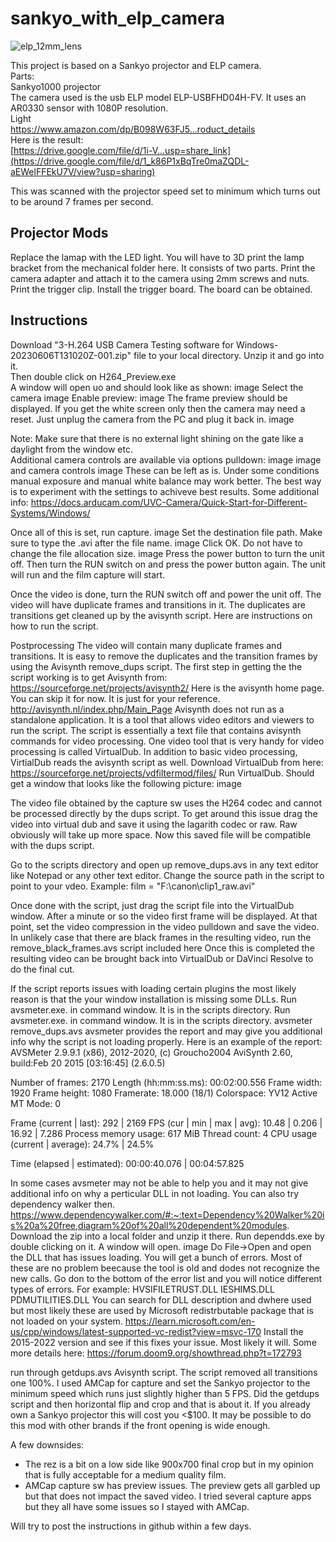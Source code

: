 # sankyo_with_elp_camera  

![elp_12mm_lens](https://github.com/vintagefilmography/sankyo_with_elp_camera/assets/48537944/554805cf-1629-40a3-961b-dbabc2f4c8b9)

This project is based on a Sankyo projector and ELP camera.  
Parts:  
Sankyo1000 projector  
The camera used is the usb ELP model ELP-USBFHD04H-FV. It uses an AR0330 sensor with 1080P resolution.  
Light  
https://www.amazon.com/dp/B098W63FJ5...roduct_details  
Here is the result:  
[https://drive.google.com/file/d/1i-V...usp=share_link](https://drive.google.com/file/d/1_k86P1xBqTre0maZQDL-aEWelFFEkU7V/view?usp=sharing)  

This was scanned with the projector speed set to minimum which turns out to be around 7 frames per second.  

## Projector Mods
Replace the lamap with the LED light. You will have to 3D print the lamp bracket from the mechanical folder here.
It consists of two parts.
Print the camera adapter and attach it to the camera using 2mm screws and nuts.
Print the trigger clip.
Install the trigger board. The board can be obtained.

## Instructions

Download "3-H.264 USB Camera Testing software for Windows-20230606T131020Z-001.zip" file to your local directory. Unzip it and go into it.  
Then double click on H264_Preview.exe  
A window will open uo and should look like as shown: 
image
Select the camera image
Enable preview: image
The frame preview should be displayed. If you get the white screen only then the camera may need a reset. Just unplug the camera from the PC and
plug it back in.
image

Note: Make sure that there is no external light shining on the gate like a daylight from the window etc.   
Additional camera controls are available via options pulldown: image image and camera controls image
These can be left as is. Under some conditions manual exposure and manual white balance may work better.
The best way is to experiment with the settings to achiveve best results. Some additional info:
https://docs.arducam.com/UVC-Camera/Quick-Start-for-Different-Systems/Windows/

Once all of this is set, run capture.
image
Set the destination file path. Make sure to type the .avi after the file name.
image
Click OK. Do not have to change the file allocation size.
image
Press the power button to turn the unit off. Then turn the RUN switch on and press the power button again. The unit will run and the film capture will start.

Once the video is done, turn the RUN switch off and power the unit off.
The video will have duplicate frames and transitions in it.
The duplicates are transitions get cleaned up by the avisynth script. Here are instructions on how to run the script.

Postprocessing
The video will contain many duplicate frames and transitions.
It is easy to remove the duplicates and the transition frames by using the Avisynth remove_dups script.
The first step in getting the the script working is to get Avisynth from:
https://sourceforge.net/projects/avisynth2/
Here is the avisynth home page. You can skip it for now. It is just for your reference. http://avisynth.nl/index.php/Main_Page
Avisynth does not run as a standalone application. It is a tool that allows video editors and viewers to run the script.
The script is essentially a text file that contains avisynth commands for video processing.
One video tool that is very handy for video processing is called VirtualDub.
In addition to basic video processing, VirtialDub reads the avisynth script as well.
Download VirtualDub from here:
https://sourceforge.net/projects/vdfiltermod/files/
Run VirtualDub. Should get a window that looks like the following picture:
image

The video file obtained by the capture sw uses the H264 codec and cannot be processed directly by the dups
script. To get around this issue drag the video into virtual dub and save it using the lagarith codec or raw.
Raw obviously will take up more space. Now this saved file will be compatible with the dups script.

Go to the scripts directory and open up remove_dups.avs in any text editor like Notepad or any other text editor.
Change the source path in the script to point to your vdeo. Example:
film = "F:\canon\clip1_raw.avi"

Once done with the script, just drag the script file into the VirtualDub window.
After a minute or so the video first frame will be displayed.
At that point, set the video compression in the video pulldown and save the video.
In unlikely case that there are black frames in the resulting video, run the remove_black_frames.avs script included here Once this is completed the resulting video can be brought back into VirtualDub or DaVinci Resolve to do the final cut.

If the script reports issues with loading certain plugins the most likely reason is that the your window installation is missing some DLLs. Run avsmeter.exe. in command window. It is in the scripts directory. Run avsmeter.exe. in command window. It is in the scripts directory. avsmeter remove_dups.avs
avsmeter provides the report and may give you additional info why the script is not loading properly.
Here is an example of the report: AVSMeter 2.9.9.1 (x86), 2012-2020, (c) Groucho2004
AviSynth 2.60, build:Feb 20 2015 [03:16:45] (2.6.0.5)

Number of frames: 2170
Length (hh:mm:ss.ms): 00:02:00.556
Frame width: 1920
Frame height: 1080
Framerate: 18.000 (18/1)
Colorspace: YV12
Active MT Mode: 0

Frame (current | last): 292 | 2169
FPS (cur | min | max | avg): 10.48 | 0.206 | 16.92 | 7.286
Process memory usage: 617 MiB
Thread count: 4
CPU usage (current | average): 24.7% | 24.5%

Time (elapsed | estimated): 00:00:40.076 | 00:04:57.825

In some cases avsmeter may not be able to help you and it may not give additional info on why a perticular DLL in
not loading.
You can also try dependency walker then. https://www.dependencywalker.com/#:~:text=Dependency%20Walker%20is%20a%20free,diagram%20of%20all%20dependent%20modules.
Download the zip into a local folder and unzip it there.
Run dependds.exe by double clicking on it.
A window will open.
image
Do File->Open and open the DLL that has issues loading. You will get a bunch of errors. Most of these are no problem beecause the tool is old and dodes not
recognize the new calls. Go don to the bottom of the error list and you will notice different types of errors. For example:
HVSIFILETRUST.DLL
IESHIMS.DLL
PDMUTILITIES.DLL
You can search for DLL description and dwhere used but most likely these are used by
Microsoft redistrbutable package that is not loaded on your system.
https://learn.microsoft.com/en-us/cpp/windows/latest-supported-vc-redist?view=msvc-170 Install the 2015-2022 version and see if this fixes your issue. Most likely it will. Some more details here:
https://forum.doom9.org/showthread.php?t=172793











run through getdups.avs Avisynth script. The script removed all transitions one 100%.
I used AMCap for capture and set the Sankyo projector to the minimum speed which runs just slightly higher than 5 FPS.
Did the getdups script and then horizontal flip and crop and that is about it.
If you already own a Sankyo projector this will cost you <$100.
It may be possible to do this mod with other brands if the front opening is wide enough.

A few downsides:
- The rez is a bit on a low side like 900x700 final crop but in my opinion that is fully acceptable for a medium quality film.
- AMCap capture sw has preview issues. The preview gets all garbled up but that does not impact the saved video. I tried several capture apps
but they all have some issues so I stayed with AMCap.

Will try to post the instructions in github within a few days.
